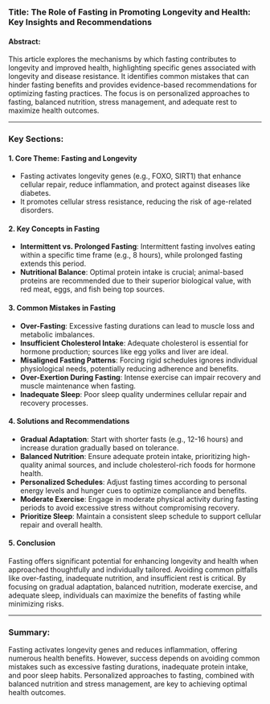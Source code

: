 ### Title: The Role of Fasting in Promoting Longevity and Health: Key Insights and Recommendations

#### Abstract:
This article explores the mechanisms by which fasting contributes to longevity and improved health, highlighting specific genes associated with longevity and disease resistance. It identifies common mistakes that can hinder fasting benefits and provides evidence-based recommendations for optimizing fasting practices. The focus is on personalized approaches to fasting, balanced nutrition, stress management, and adequate rest to maximize health outcomes.

---

### Key Sections:

#### 1. **Core Theme: Fasting and Longevity**
   - Fasting activates longevity genes (e.g., FOXO, SIRT1) that enhance cellular repair, reduce inflammation, and protect against diseases like diabetes.
   - It promotes cellular stress resistance, reducing the risk of age-related disorders.

#### 2. **Key Concepts in Fasting**
   - **Intermittent vs. Prolonged Fasting**: Intermittent fasting involves eating within a specific time frame (e.g., 8 hours), while prolonged fasting extends this period.
   - **Nutritional Balance**: Optimal protein intake is crucial; animal-based proteins are recommended due to their superior biological value, with red meat, eggs, and fish being top sources.

#### 3. **Common Mistakes in Fasting**
   - **Over-Fasting**: Excessive fasting durations can lead to muscle loss and metabolic imbalances.
   - **Insufficient Cholesterol Intake**: Adequate cholesterol is essential for hormone production; sources like egg yolks and liver are ideal.
   - **Misaligned Fasting Patterns**: Forcing rigid schedules ignores individual physiological needs, potentially reducing adherence and benefits.
   - **Over-Exertion During Fasting**: Intense exercise can impair recovery and muscle maintenance when fasting.
   - **Inadequate Sleep**: Poor sleep quality undermines cellular repair and recovery processes.

#### 4. **Solutions and Recommendations**
   - **Gradual Adaptation**: Start with shorter fasts (e.g., 12-16 hours) and increase duration gradually based on tolerance.
   - **Balanced Nutrition**: Ensure adequate protein intake, prioritizing high-quality animal sources, and include cholesterol-rich foods for hormone health.
   - **Personalized Schedules**: Adjust fasting times according to personal energy levels and hunger cues to optimize compliance and benefits.
   - **Moderate Exercise**: Engage in moderate physical activity during fasting periods to avoid excessive stress without compromising recovery.
   - **Prioritize Sleep**: Maintain a consistent sleep schedule to support cellular repair and overall health.

#### 5. **Conclusion**
Fasting offers significant potential for enhancing longevity and health when approached thoughtfully and individually tailored. Avoiding common pitfalls like over-fasting, inadequate nutrition, and insufficient rest is critical. By focusing on gradual adaptation, balanced nutrition, moderate exercise, and adequate sleep, individuals can maximize the benefits of fasting while minimizing risks.

--- 

### Summary:
Fasting activates longevity genes and reduces inflammation, offering numerous health benefits. However, success depends on avoiding common mistakes such as excessive fasting durations, inadequate protein intake, and poor sleep habits. Personalized approaches to fasting, combined with balanced nutrition and stress management, are key to achieving optimal health outcomes.